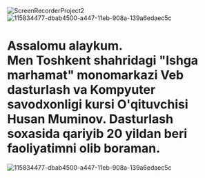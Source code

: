 ![ScreenRecorderProject2](https://github.com/aytishniklar/aytishniklar/assets/161709554/f842071a-4658-47bb-9c58-58d52e1e5d5d)
![115834477-dbab4500-a447-11eb-908a-139a6edaec5c](https://github.com/aytishniklar/aytishniklar/assets/161709554/f66be5f4-d70a-4a6f-b695-eb48043e0428)
<h1>Assalomu alaykum. <br>
Men <span stule="red">Toshkent shahridagi "Ishga marhamat" monomarkazi<span> Veb dasturlash va Kompyuter savodxonligi kursi O'qituvchisi Husan Muminov. 
Dasturlash soxasida qariyib 20 yildan beri faoliyatimni olib boraman.
</h1>

![115834477-dbab4500-a447-11eb-908a-139a6edaec5c](https://github.com/aytishniklar/aytishniklar/assets/161709554/f66be5f4-d70a-4a6f-b695-eb48043e0428)
